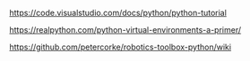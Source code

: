https://code.visualstudio.com/docs/python/python-tutorial

https://realpython.com/python-virtual-environments-a-primer/

https://github.com/petercorke/robotics-toolbox-python/wiki

